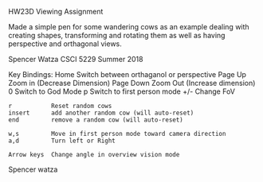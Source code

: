 HW23D Viewing Assignment

Made a simple pen for some wandering cows as an example dealing with creating shapes, transforming and rotating them as well as
having perspective and orthagonal views. 

Spencer Watza
CSCI 5229 Summer 2018

Key Bindings:
	Home		Switch between orthaganol or perspective
	Page Up		Zoom in (Decrease Dimension)
	Page Down	Zoom Out (Increase dimension)
	0			Switch to God Mode
	p 			Switch to first person mode
	+/-			Change FoV 

	r 			Reset random cows
	insert		add another random cow (will auto-reset)
	end			remove a random cow (will auto-reset)

	w,s  		Move in first person mode toward camera direction
	a,d 		Turn left or Right

	Arrow keys	Change angle in overview vision mode

Spencer watza